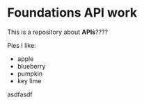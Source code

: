 # Foundations API work

This is a repository about **APIs**????

Pies I like:

- apple
- blueberry
- pumpkin
- key lime

asdfasdf